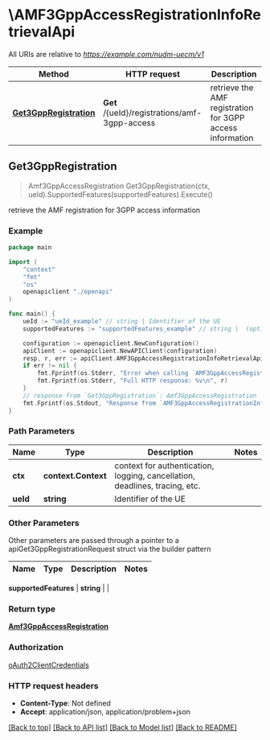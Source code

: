 # \AMF3GppAccessRegistrationInfoRetrievalApi

All URIs are relative to *https://example.com/nudm-uecm/v1*

Method | HTTP request | Description
------------- | ------------- | -------------
[**Get3GppRegistration**](AMF3GppAccessRegistrationInfoRetrievalApi.md#Get3GppRegistration) | **Get** /{ueId}/registrations/amf-3gpp-access | retrieve the AMF registration for 3GPP access information



## Get3GppRegistration

> Amf3GppAccessRegistration Get3GppRegistration(ctx, ueId).SupportedFeatures(supportedFeatures).Execute()

retrieve the AMF registration for 3GPP access information

### Example

```go
package main

import (
    "context"
    "fmt"
    "os"
    openapiclient "./openapi"
)

func main() {
    ueId := "ueId_example" // string | Identifier of the UE
    supportedFeatures := "supportedFeatures_example" // string |  (optional)

    configuration := openapiclient.NewConfiguration()
    apiClient := openapiclient.NewAPIClient(configuration)
    resp, r, err := apiClient.AMF3GppAccessRegistrationInfoRetrievalApi.Get3GppRegistration(context.Background(), ueId).SupportedFeatures(supportedFeatures).Execute()
    if err != nil {
        fmt.Fprintf(os.Stderr, "Error when calling `AMF3GppAccessRegistrationInfoRetrievalApi.Get3GppRegistration``: %v\n", err)
        fmt.Fprintf(os.Stderr, "Full HTTP response: %v\n", r)
    }
    // response from `Get3GppRegistration`: Amf3GppAccessRegistration
    fmt.Fprintf(os.Stdout, "Response from `AMF3GppAccessRegistrationInfoRetrievalApi.Get3GppRegistration`: %v\n", resp)
}
```

### Path Parameters


Name | Type | Description  | Notes
------------- | ------------- | ------------- | -------------
**ctx** | **context.Context** | context for authentication, logging, cancellation, deadlines, tracing, etc.
**ueId** | **string** | Identifier of the UE | 

### Other Parameters

Other parameters are passed through a pointer to a apiGet3GppRegistrationRequest struct via the builder pattern


Name | Type | Description  | Notes
------------- | ------------- | ------------- | -------------

 **supportedFeatures** | **string** |  | 

### Return type

[**Amf3GppAccessRegistration**](Amf3GppAccessRegistration.md)

### Authorization

[oAuth2ClientCredentials](../README.md#oAuth2ClientCredentials)

### HTTP request headers

- **Content-Type**: Not defined
- **Accept**: application/json, application/problem+json

[[Back to top]](#) [[Back to API list]](../README.md#documentation-for-api-endpoints)
[[Back to Model list]](../README.md#documentation-for-models)
[[Back to README]](../README.md)

